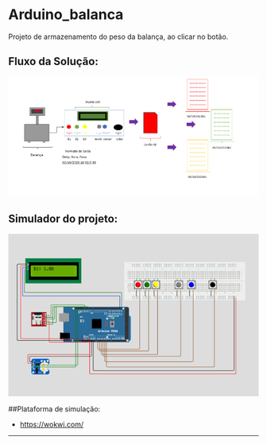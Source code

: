 # Arduino_balanca
Projeto  de armazenamento do peso da balança, ao clicar no botão. 

## Fluxo da Solução:
![Fluxo da solução](./fluxo.PNG)


## Simulador do projeto: 
![Arduino Mega 2560](./Arduino_mega.PNG)



##Plataforma de simulação: 
- https://wokwi.com/
---
